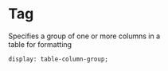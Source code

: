 # Tag <colgroup>

Specifies a group of one or more columns in a  
table for formatting  

`display: table-column-group;`  
